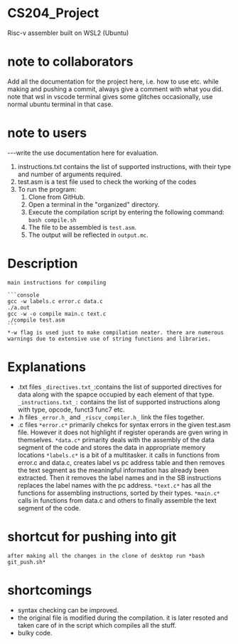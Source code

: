 # CS204_Project
Risc-v assembler
built on WSL2 (Ubuntu)
# note to collaborators
Add all the documentation for the project here, i.e. how to use etc.
while making and pushing a commit, always give a comment with what you did.
note that wsl in vscode terminal gives some glitches occasionally, use normal ubuntu terminal in that case.
# note to users
---write the use documentation here for evaluation.
1) instructions.txt contains the list of supported instructions, with their type and number of arguments required.
2) test.asm is a test file used to check the working of the codes
3) To run the program:
    1. Clone from GitHub.
    2. Open a terminal in the "organized" directory.
    3. Execute the compilation script by entering the following command:
            `bash compile.sh`
    4. The file to be assembled is `test.asm`.
    5. The output will be reflected in `output.mc`.
# Description
    main instructions for compiling 
    
    ```console
    gcc -w labels.c error.c data.c 
    ./a.out
    gcc -w -o compile main.c text.c
    ./compile test.asm
    ```
    *-w flag is used just to make compilation neater. there are numerous warnings due to extensive use of string functions and libraries.

    
    
# Explanations
* .txt files
    `_directives.txt_`:contains the list of supported directives for data along with the spapce occupied by each element of that type.
    `_instructions.txt_:` contains the list of supported instructions along with type, opcode, funct3 func7 etc.
* .h files
    `_error.h_` and `_riscv_compiler.h_` link the files together.
* .c files
    `*error.c*` primarily chekcs for syntax errors in the given test.asm file. However it does not highlight if register operands are gven wring in themselves.
    `*data.c*` primarity deals with the assembly of the data segment of the code and stores the data in appropriate memory locations
    `*labels.c*` is a bit of a multitasker. it calls in functions from error.c and data.c, creates label vs pc address table and then removes the text segment as the meaningful information has already been extracted. Then it removes the label names and in the SB instructions replaces the label names with the pc address.
    `*text.c*` has all the functions for assembling instructions, sorted by their types.
    `*main.c*` calls in functions from data.c and others to finally assemble the text segment of the code.
# shortcut for pushing into git
    after making all the changes in the clone of desktop run *bash git_push.sh*
# shortcomings
* syntax checking can be improved.
* the original file is modified during the compilation. it is later resoted and taken care of in the script which   compiles all the stuff.
* bulky code.
    
